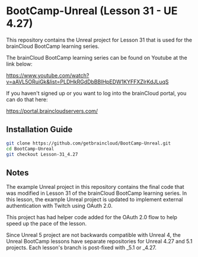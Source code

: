 # BootCamp-Unreal (Lesson 31 - UE 4.27)

This repository contains the Unreal project for Lesson 31 that is used for the brainCloud BootCamp learning series.

The brainCloud BootCamp learning series can be found on Youtube at the link below:

https://www.youtube.com/watch?v=aAVL5ORuiGk&list=PLDHkRGdDbBBIHpEDW1KYFFXZlrKdJLuqS


If you haven't signed up or you want to log into the brainCloud portal, you can do that here:

https://portal.braincloudservers.com/


## Installation Guide

```bash
git clone https://github.com/getbraincloud/BootCamp-Unreal.git
cd BootCamp-Unreal
git checkout Lesson-31_4.27
```

## Notes

The example Unreal project in this repository contains the final code that was modified in Lesson 31 of the brainCloud BootCamp learning series. In this lesson, the example Unreal project is updated to implement external authentication with Twitch using OAuth 2.0.

This project has had helper code added for the OAuth 2.0 flow to help speed up the pace of the lesson.

Since Unreal 5 project are not backwards compatible with Unreal 4, the Unreal BootCamp lessons have separate repositories for Unreal 4.27 and 5.1 projects. Each lesson's branch is post-fixed with _5.1 or _4.27.

